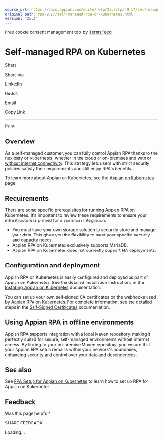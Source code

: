 ```yaml
---
source_url: https://docs.appian.com/suite/help/25.3/rpa-9.17/self-managed-rpa-on-kubernetes.html
original_path: rpa-9.17/self-managed-rpa-on-kubernetes.html
version: "25.3"
---
```


Free cookie consent management tool by [TermsFeed](https://www.termsfeed.com/)

# Self-managed RPA on Kubernetes

Share

Share via

LinkedIn

Reddit

Email

Copy Link

* * *

Print

## Overview

As a self-managed customer, you can fully control Appian RPA thanks to the flexibility of Kubernetes, whether in the cloud or on-premises and with or [without internet connectivity](#using-appian-rpa-in-offline-environments). This strategy lets users with strict security policies satisfy their requirements and still enjoy RPA's benefits.

To learn more about Appian on Kubernetes, see the [Appian on Kubernetes](../k8s-0.184.0/appian-on-k8s-home.html) page.

## Requirements

There are some specific prerequisites for running Appian RPA on Kubernetes. It's important to review these requirements to ensure your infrastructure is primed for a seamless integration.

-   You must have your own storage solution to securely store and manage your data. This gives you the flexibility to meet your specific security and capacity needs.
-   Appian RPA on Kubernetes exclusively supports MariaDB.
-   Appian RPA on Kubernetes does not currently support HA deployments.

## Configuration and deployment

Appian RPA on Kubernetes is easily configured and deployed as part of Appian on Kubernetes. See the detailed installation instructions in the [Installing Appian on Kubernetes](../k8s-0.184.0/install-appian-on-k8s.html) documentation.

You can set up your own self-signed CA certificates on the webhooks used by Appian RPA on Kubernetes. For complete information, see the detailed steps in the [Self-Signed Certificates](../k8s-0.184.0/certs.html) documentation.

## Using Appian RPA in offline environments

Appian RPA supports integration with a local Maven repository, making it perfectly suited for secure, self-managed environments without internet access. By linking to your on-premise Maven repository, you ensure that your Appian RPA setup remains within your network's boundaries, enhancing security and control over your data and dependencies.

## See also

See [RPA Setup for Appian on Kubernetes](../k8s-0.184.0/rpa-setup-on-k8s.html) to learn how to set up RPA for Appian on Kubernetes.

## Feedback

Was this page helpful?

SHARE FEEDBACK

Loading...